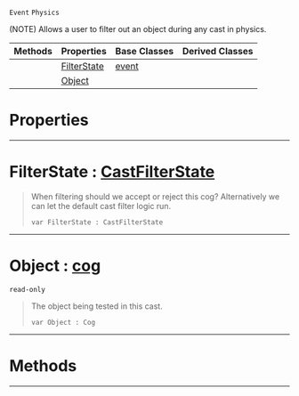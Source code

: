  `Event` `Physics`



(NOTE) Allows a user to filter out an object during any cast in physics.

|Methods|Properties|Base Classes|Derived Classes|
|---|---|---|---|
| |[ FilterState](https://github.com/PlasmaEngine/PlasmaDocs/tree/master/docs/C%2B%2B/code_reference/class_reference/castfilterevent.markdown#filterstate-plasma-engine)|[event](https://github.com/PlasmaEngine/PlasmaDocs/tree/master/docs/C%2B%2B/code_reference/class_reference/event.markdown)| |
| |[ Object](https://github.com/PlasmaEngine/PlasmaDocs/tree/master/docs/C%2B%2B/code_reference/class_reference/castfilterevent.markdown#object-plasma-engine-docum)| | |


 #  Properties


---  
 #  FilterState : [CastFilterState](https://github.com/PlasmaEngine/PlasmaDocs/tree/master/docs/C%2B%2B/code_reference/enum_reference.markdown#castfilterstate)

> When filtering should we accept or reject this cog? Alternatively we can let the default cast filter logic run.
> ``` lang=cpp, name=Lightning
> var FilterState : CastFilterState


---  
 #  Object : [cog](https://github.com/PlasmaEngine/PlasmaDocs/tree/master/docs/C%2B%2B/code_reference/class_reference/cog.markdown)

 `read-only`

> The object being tested in this cast.
> ``` lang=cpp, name=Lightning
> var Object : Cog


---  
 #  Methods


---  
 

 